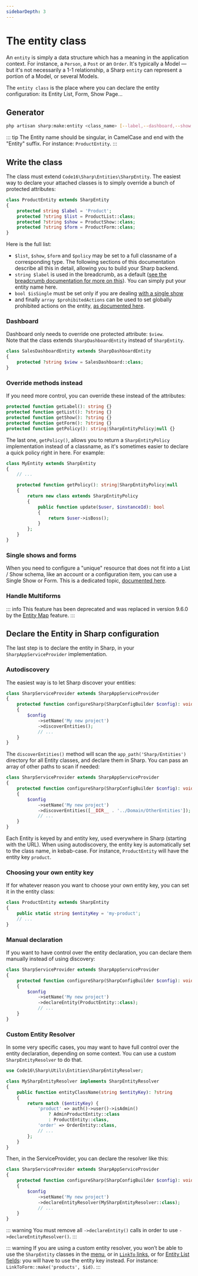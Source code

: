 ```yaml
---
sidebarDepth: 3
---
```


# The entity class

An `entity` is simply a data structure which has a meaning in the application context. For instance, a `Person`, a `Post` or an `Order`. It's typically a Model — but it's not necessarily a 1-1 relationship, a Sharp `entity` can represent a portion of a Model, or several Models.

The `entity class` is the place where you can declare the entity configuration: its Entity List, Form, Show Page...

## Generator

```bash
php artisan sharp:make:entity <class_name> [--label,--dashboard,--show,--form,--policy,--single]
```

::: tip
The Entity name should be singular, in CamelCase and end with the "Entity" suffix. For instance: `ProductEntity`.
:::

## Write the class

The class must extend `Code16\Sharp\Entities\SharpEntity`. The easiest way to declare your attached classes is to simply override a bunch of protected attributes: 

```php
class ProductEntity extends SharpEntity
{
    protected string $label = 'Product';
    protected ?string $list = ProductList::class;
    protected ?string $show = ProductShow::class;
    protected ?string $form = ProductForm::class;
}
```

Here is the full list:
- `$list`, `$show`, `$form` and `$policy` may be set to a full classname of a corresponding type. The following sections of this documentation describe all this in detail, allowing you to build your Sharp backend.
- `string $label` is used in the breadcrumb, as a default ([see the breadcrumb documentation for more on this](sharp-breadcrumb.md)). You can simply put your entity name here.
- `bool $isSingle` must be set only if you are dealing [with a single show](single-show.md)
- and finally `array $prohibitedActions` can be used to set globally prohibited actions on the entity, [as documented here](entity-authorizations.md).

### Dashboard

Dashboard only needs to override one protected attribute: `$view`.  
Note that the class extends `SharpDashboardEntity` instead of `SharpEntity`.

```php
class SalesDashboardEntity extends SharpDashboardEntity
{
    protected ?string $view = SalesDashboard::class;
}
```

### Override methods instead

If you need more control, you can override these instead of the attributes:

```php
protected function getLabel(): string {}
protected function getList(): ?string {}
protected function getShow(): ?string {}
protected function getForm(): ?string {}
protected function getPolicy(): string|SharpEntityPolicy|null {}
```

The last one, `getPolicy()`, allows you to return a `SharpEntityPolicy` implementation instead of a classname, as it's sometimes easier to declare a quick policy right in here. For example:

```php
class MyEntity extends SharpEntity
{
    // ...

    protected function getPolicy(): string|SharpEntityPolicy|null
    {
        return new class extends SharpEntityPolicy
        {
            public function update($user, $instanceId): bool
            {
                return $user->isBoss();
            }
        };
    }
}
```

### Single shows and forms

When you need to configure a "unique" resource that does not fit into a List / Show schema, like an account or a configuration item, you can use a Single Show or Form. This is a dedicated topic, [documented here](single-show.md).

### Handle Multiforms

::: info
This feature has been deprecated and was replaced in version 9.6.0 by the [Entity Map](./building-entity-list.md#entity-map) feature.
:::

## Declare the Entity in Sharp configuration

The last step is to declare the entity in Sharp, in your `SharpAppServiceProvider` implementation. 

### Autodiscovery

The easiest way is to let Sharp discover your entities:

```php
class SharpServiceProvider extends SharpAppServiceProvider
{
    protected function configureSharp(SharpConfigBuilder $config): void
    {
        $config
            ->setName('My new project')
            ->discoverEntities();
            // ...
    }
}
```

The `discoverEntities()` method will scan the `app_path('Sharp/Entities')` directory for all Entity classes, and declare them in Sharp. You can pass an array of other paths to scan if needed:

```php
class SharpServiceProvider extends SharpAppServiceProvider
{
    protected function configureSharp(SharpConfigBuilder $config): void
    {
        $config
            ->setName('My new project')
            ->discoverEntities([__DIR__ . '../Domain/OtherEntities']);
            // ...
    }
}
```

Each Entity is keyed by and entity key, used everywhere in Sharp (starting with the URL).
When using autodiscovery, the entity key is automatically set to the class name, in kebab-case. For instance, `ProductEntity` will have the entity key `product`.

### Choosing your own entity key

If for whatever reason you want to choose your own entity key, you can set it in the entity class:

```php
class ProductEntity extends SharpEntity
{
    public static string $entityKey = 'my-product';
    // ...
}
```

### Manual declaration

If you want to have control over the entity declaration, you can declare them manually instead of using discovery:

```php
class SharpServiceProvider extends SharpAppServiceProvider
{
    protected function configureSharp(SharpConfigBuilder $config): void
    {
        $config
            ->setName('My new project')
            ->declareEntity(ProductEntity::class);
            // ...
    }
}
```

### Custom Entity Resolver

In some very specific cases, you may want to have full control over the entity declaration, depending on some context. You can use a custom `SharpEntityResolver` to do that.

```php
use Code16\Sharp\Utils\Entities\SharpEntityResolver;

class MySharpEntityResolver implements SharpEntityResolver
{
    public function entityClassName(string $entityKey): ?string
    {
        return match ($entityKey) {
            'product' => auth()->user()->isAdmin() 
                ? AdminProductEntity::class
                : ProductEntity::class,
            'order' => OrderEntity::class,
            // ...
        };
    }
}
```

Then, in the ServiceProvider, you can declare the resolver like this:

```php
class SharpServiceProvider extends SharpAppServiceProvider
{
    protected function configureSharp(SharpConfigBuilder $config): void
    {
        $config
            ->setName('My new project')
            ->declareEntityResolver(MySharpEntityResolver::class);
            // ...
    }
}
```

::: warning
You must remove all `->declareEntity()` calls in order to use `->declareEntityResolver()`.
:::

::: warning
If you are using a custom entity resolver, you won’t be able to use the `SharpEntity` classes in the [menu](building-menu.md), or in [`LinkTo` links](link-to.md), or for [Entity List fields](show-fields/entity-list.md): you will have to use the entity key instead. For instance: `LinkToForm::make('products', $id)`.
:::
